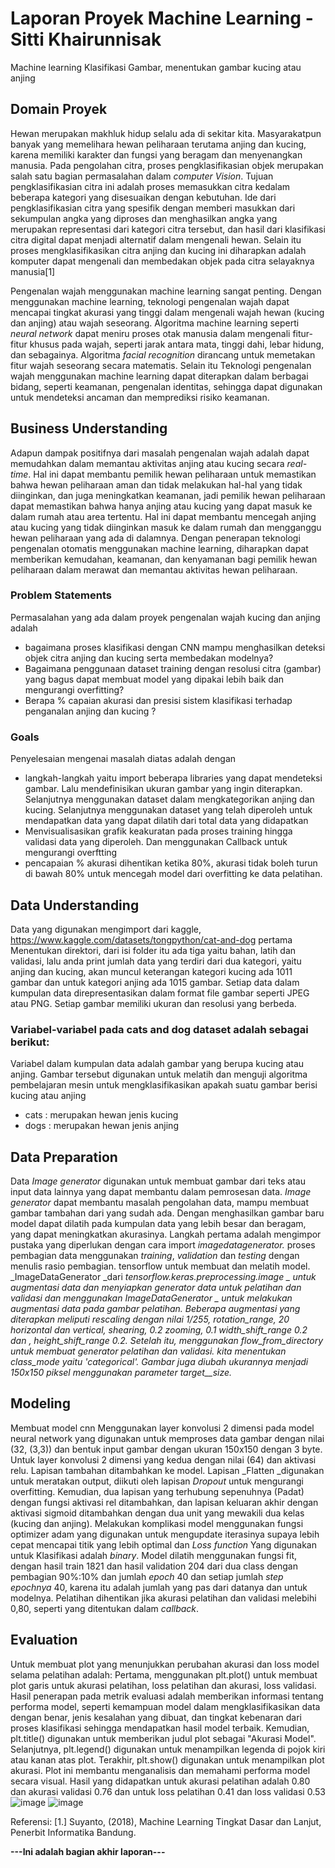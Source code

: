 # Laporan Proyek Machine Learning - Sitti Khairunnisak
Machine learning Klasifikasi Gambar, menentukan gambar kucing atau anjing 

## Domain Proyek
Hewan merupakan makhluk hidup selalu ada di sekitar kita. Masyarakatpun banyak yang memelihara hewan peliharaan terutama anjing dan kucing, karena memiliki karakter dan fungsi yang beragam dan menyenangkan manusia. Pada pengolahan citra, proses pengklasifikasian objek merupakan salah satu bagian permasalahan dalam _computer Vision_. Tujuan pengklasifikasian citra ini adalah proses memasukkan citra kedalam beberapa kategori yang disesuaikan dengan kebutuhan. Ide dari pengklasifikasian citra yang spesifik dengan memberi masukkan dari sekumpulan angka yang diproses dan menghasilkan angka yang merupakan representasi dari kategori citra tersebut, dan hasil dari klasifikasi citra digital dapat menjadi alternatif dalam mengenali hewan. Selain itu proses mengklasifikasikan citra anjing dan kucing ini diharapkan adalah komputer dapat mengenali dan membedakan objek pada citra selayaknya manusia[1]

Pengenalan wajah menggunakan machine learning sangat penting. Dengan menggunakan machine learning, teknologi pengenalan wajah dapat mencapai tingkat akurasi yang tinggi dalam mengenali wajah hewan (kucing dan anjing) atau wajah seseorang. Algoritma machine learning seperti _neural network_ dapat meniru proses otak manusia dalam mengenali fitur-fitur khusus pada wajah, seperti jarak antara mata, tinggi dahi, lebar hidung, dan sebagainya. Algoritma _facial recognition_ dirancang untuk memetakan fitur wajah seseorang secara matematis.
Selain itu Teknologi pengenalan wajah menggunakan machine learning dapat diterapkan dalam berbagai bidang, seperti keamanan, pengenalan identitas, sehingga dapat digunakan untuk mendeteksi ancaman dan memprediksi risiko keamanan.

## Business Understanding
Adapun dampak positifnya dari masalah pengenalan wajah adalah dapat memudahkan dalam memantau aktivitas anjing atau kucing secara _real-time_. Hal ini dapat membantu pemilik hewan peliharaan untuk memastikan bahwa hewan peliharaan aman dan tidak melakukan hal-hal yang tidak diinginkan, dan juga meningkatkan keamanan, jadi pemilik hewan peliharaan dapat memastikan bahwa hanya anjing atau kucing yang dapat masuk ke dalam rumah atau area tertentu. Hal ini dapat membantu mencegah anjing atau kucing yang tidak diinginkan masuk ke dalam rumah dan mengganggu hewan peliharaan yang ada di dalamnya. Dengan penerapan teknologi pengenalan otomatis menggunakan machine learning, diharapkan dapat memberikan kemudahan, keamanan, dan kenyamanan bagi pemilik hewan peliharaan dalam merawat dan memantau aktivitas hewan peliharaan.

### Problem Statements
Permasalahan yang ada dalam proyek pengenalan wajah kucing dan anjing adalah
- bagaimana proses klasifikasi dengan CNN mampu menghasilkan deteksi objek citra anjing dan kucing serta membedakan modelnya?
- Bagaimana penggunaan dataset training dengan resolusi citra (gambar) yang bagus dapat membuat model yang dipakai lebih baik dan mengurangi overfitting?
- Berapa % capaian akurasi dan presisi sistem klasifikasi terhadap penganalan anjing dan kucing ?

### Goals
Penyelesaian mengenai masalah diatas adalah dengan
- langkah-langkah yaitu import beberapa libraries yang dapat mendeteksi gambar. Lalu mendefinisikan ukuran gambar yang ingin diterapkan. Selanjutnya menggunakan
dataset dalam mengkategorikan anjing dan kucing. Selanjutnya menggunakan dataset yang telah diperoleh untuk mendapatkan data yang dapat dilatih dari
total data yang didapatkan
- Menvisualisasikan grafik keakuratan pada proses training hingga validasi data yang diperoleh. Dan menggunakan Callback untuk mengurangi overftting
- pencapaian % akurasi dihentikan ketika 80%, akurasi tidak boleh turun di bawah 80% untuk mencegah model dari overfitting ke data pelatihan.

## Data Understanding
Data yang digunakan mengimport dari kaggle, https://www.kaggle.com/datasets/tongpython/cat-and-dog
pertama Menentukan direktori, dari isi folder itu ada tiga yaitu bahan, latih dan validasi, lalu anda print jumlah data yang terdiri dari dua kategori, yaitu anjing dan kucing, akan muncul keterangan kategori kucing ada 1011 gambar dan untuk kategori anjing ada 1015 gambar. Setiap data dalam kumpulan data direpresentasikan dalam format file gambar seperti JPEG atau PNG. Setiap gambar memiliki ukuran dan resolusi yang berbeda. 

### Variabel-variabel pada cats and dog dataset adalah sebagai berikut:
Variabel dalam kumpulan data adalah gambar yang berupa kucing atau anjing. Gambar tersebut digunakan untuk melatih dan menguji algoritma pembelajaran mesin untuk mengklasifikasikan apakah suatu gambar berisi kucing atau anjing
- cats : merupakan hewan jenis kucing
- dogs : merupakan hewan jenis anjing

## Data Preparation
Data _Image generator_ digunakan untuk membuat gambar dari teks atau input data lainnya yang dapat membantu dalam pemrosesan data. _Image generator_ dapat membantu masalah pengolahan data, mampu membuat gambar tambahan dari yang sudah ada. Dengan menghasilkan gambar baru model dapat dilatih pada kumpulan data yang lebih besar dan beragam, yang dapat meningkatkan akurasinya. Langkah pertama adalah mengimpor pustaka yang diperlukan dengan cara import _imagedatagenerator._
proses pembagian data menggunakan _training_, _validation_ dan _testing_ dengan menulis rasio pembagian.
tensorflow untuk membuat dan melatih model.
_ImageDataGenerator _dari _tensorflow.keras.preprocessing.image _ untuk augmentasi data dan menyiapkan generator data untuk pelatihan dan validasi dan menggunakan _ImageDataGenerator _ untuk melakukan augmentasi data pada gambar pelatihan. Beberapa augmentasi yang diterapkan meliputi _rescaling_ dengan nilai 1/255, _rotation_range, 20 _horizontal_ dan _vertical_,_ shearing_, 0.2 _zooming_, 0.1 
_width_shift_range_ 0.2 dan , _height_shift_range_ 0.2. Setelah itu, menggunakan flow_from_directory untuk membuat generator pelatihan dan validasi. kita menentukan _class_mode_ yaitu _'categorical_'. Gambar juga diubah ukurannya menjadi 150x150 piksel menggunakan parameter target__size._
 
## Modeling
Membuat model cnn
Menggunakan layer konvolusi 2 dimensi pada model neural network yang digunakan untuk memproses data gambar dengan nilai (32, (3,3)) dan bentuk input gambar dengan ukuran 150x150 dengan 3 byte. Untuk layer konvolusi 2 dimensi yang kedua dengan nilai (64) dan aktivasi relu.
Lapisan tambahan ditambahkan ke model. Lapisan _Flatten _digunakan untuk meratakan output, diikuti oleh lapisan _Dropout_ untuk mengurangi overfitting. Kemudian, dua lapisan yang terhubung sepenuhnya (Padat) dengan fungsi aktivasi rel ditambahkan, dan lapisan keluaran akhir dengan aktivasi sigmoid ditambahkan dengan dua unit yang mewakili dua kelas (kucing dan anjing).
Melakukan komplikasi model menggunakan fungsi optimizer adam yang digunakan untuk mengupdate iterasinya supaya lebih cepat mencapai titik yang lebih optimal dan _Loss function_ Yang digunakan untuk Klasifikasi adalah _binary_.
Model dilatih menggunakan fungsi fit, dengan hasil train 1821 dan hasil validation 204 dari dua class dengan pembagian 90%:10% dan jumlah 
_epoch_ 40 dan setiap jumlah _step epochnya_ 40, karena itu adalah jumlah yang pas dari datanya dan untuk modelnya. Pelatihan dihentikan jika akurasi pelatihan dan validasi melebihi 0,80, seperti yang ditentukan dalam _callback_.

## Evaluation
Untuk membuat plot yang menunjukkan perubahan akurasi dan loss model selama pelatihan adalah:
Pertama, menggunakan plt.plot() untuk membuat plot garis untuk akurasi pelatihan, loss pelatihan dan akurasi, loss validasi.
Hasil penerapan pada metrik evaluasi adalah memberikan informasi tentang performa model, seperti kemampuan model dalam mengklasifikasikan data dengan benar, jenis kesalahan yang dibuat, dan tingkat kebenaran dari proses klasifikasi sehingga mendapatkan hasil model terbaik.
Kemudian, plt.title() digunakan untuk memberikan judul plot sebagai "Akurasi Model".
Selanjutnya, plt.legend() digunakan untuk menampilkan legenda di pojok kiri atau kanan atas plot.
Terakhir, plt.show() digunakan untuk menampilkan plot akurasi.
Plot ini membantu menganalisis dan memahami performa model secara visual. 
Hasil yang didapatkan untuk akurasi pelatihan adalah 0.80 dan akurasi validasi 0.76 dan untuk loss pelatihan 0.41 dan loss validasi 0.53
![image](https://github.com/sittikhairunnisak/sittikhairunnisak/assets/132251307/2e335c89-b4bc-4bcc-ae0a-c739f4b8adcb)
![image](https://github.com/sittikhairunnisak/sittikhairunnisak/assets/132251307/51ce4102-cfab-41c2-9373-858d7833043e)

Referensi: [1.] Suyanto, (2018), Machine Learning Tingkat Dasar dan Lanjut, Penerbit Informatika Bandung.

**---Ini adalah bagian akhir laporan---**
